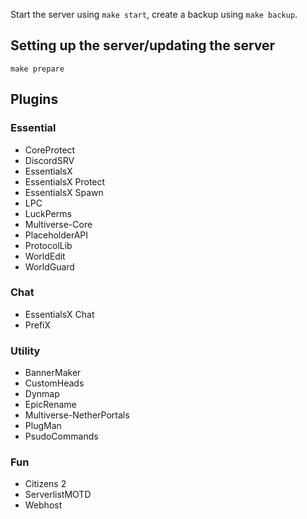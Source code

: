 Start the server using `make start`, create a backup using `make backup`.

## Setting up the server/updating the server
`make prepare`

## Plugins
### Essential
- CoreProtect
- DiscordSRV
- EssentialsX
- EssentialsX Protect
- EssentialsX Spawn
- LPC
- LuckPerms
- Multiverse-Core
- PlaceholderAPI
- ProtocolLib
- WorldEdit
- WorldGuard

### Chat
- EssentialsX Chat
- PrefiX

### Utility
- BannerMaker
- CustomHeads
- Dynmap
- EpicRename
- Multiverse-NetherPortals
- PlugMan
- PsudoCommands

### Fun
- Citizens 2
- ServerlistMOTD
- Webhost
